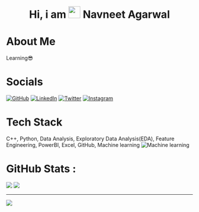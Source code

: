<div align="center"><h1> Hi, i am <img src="https://raw.githubusercontent.com/TheDudeThatCode/TheDudeThatCode/master/Assets/Hi.gif" width="32px"/> Navneet Agarwal </h1> </div>

# About Me
Learning😎

# Socials
 [![GitHub](https://img.shields.io/badge/GitHub-100000?style=for-the-badge&logo=github&logoColor=white)](https://github.com/navneet1251)
 [![LinkedIn](https://img.shields.io/badge/LinkedIn-0077B5?style=for-the-badge&logo=linkedin&logoColor=white)](https://www.linkedin.com/in/navneet-ag-data-analyst) 
 [![Twitter](https://img.shields.io/badge/X-1DA1F2?style=for-the-badge&logo=X&logoColor=white)](https://x.com/navi_1251)
 [![Instagram](https://img.shields.io/badge/Instagram-E4405F?style=for-the-badge&logo=instagram&logoColor=white)](https://www.instagram.com/navi_1251/)


# Tech Stack
C++, 
Python,
Data Analysis,
Exploratory Data Analysis(EDA),
Feature Engineering,
PowerBI,
Excel,
GitHub,
Machine learning
![Machine learning](https://img.shields.io/badge/Machine_learning-ED8B00?style=for-the-badge&logo=ml&logoColor=white)



# GitHub Stats :
![](https://github-readme-stats.vercel.app/api?username=navneet1251&hide_border=false&include_all_commits=false&count_private=false)
![](https://github-readme-streak-stats.herokuapp.com/?user=navneet1251&hide_border=false)

---
[![](https://visitcount.itsvg.in/api?id=navneet1251&icon=0&color=0)](https://visitcount.itsvg.in)
<!-- made using https://prm.pushkaryadav.in -->

